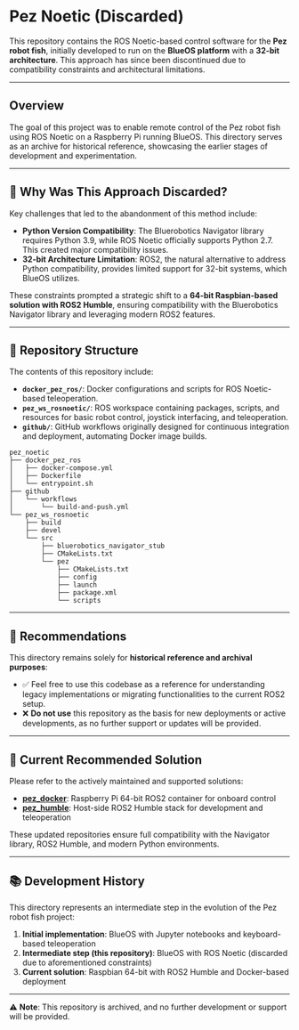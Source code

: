 # Pez Noetic (Discarded)

This repository contains the ROS Noetic-based control software for the **Pez robot fish**, initially developed to run on the **BlueOS platform** with a **32-bit architecture**. This approach has since been discontinued due to compatibility constraints and architectural limitations.

---

## Overview

The goal of this project was to enable remote control of the Pez robot fish using ROS Noetic on a Raspberry Pi running BlueOS. This directory serves as an archive for historical reference, showcasing the earlier stages of development and experimentation.

---

## 🚨 **Why Was This Approach Discarded?**

Key challenges that led to the abandonment of this method include:

* **Python Version Compatibility**: The Bluerobotics Navigator library requires Python 3.9, while ROS Noetic officially supports Python 2.7. This created major compatibility issues.
* **32-bit Architecture Limitation**: ROS2, the natural alternative to address Python compatibility, provides limited support for 32-bit systems, which BlueOS utilizes.

These constraints prompted a strategic shift to a **64-bit Raspbian-based solution with ROS2 Humble**, ensuring compatibility with the Bluerobotics Navigator library and leveraging modern ROS2 features.

---

## 📁 **Repository Structure**

The contents of this repository include:

* **`docker_pez_ros/`**: Docker configurations and scripts for ROS Noetic-based teleoperation.
* **`pez_ws_rosnoetic/`**: ROS workspace containing packages, scripts, and resources for basic robot control, joystick interfacing, and teleoperation.
* **`github/`**: GitHub workflows originally designed for continuous integration and deployment, automating Docker image builds.

```
pez_noetic
├── docker_pez_ros
│   ├── docker-compose.yml
│   ├── Dockerfile
│   └── entrypoint.sh
├── github
│   └── workflows
│       └── build-and-push.yml
└── pez_ws_rosnoetic
    ├── build
    ├── devel
    └── src
        ├── bluerobotics_navigator_stub
        ├── CMakeLists.txt
        └── pez
            ├── CMakeLists.txt
            ├── config
            ├── launch
            ├── package.xml
            └── scripts
```

---

## 📌 **Recommendations**

This directory remains solely for **historical reference and archival purposes**:

* ✅ Feel free to use this codebase as a reference for understanding legacy implementations or migrating functionalities to the current ROS2 setup.
* ❌ **Do not use** this repository as the basis for new deployments or active developments, as no further support or updates will be provided.

---

## 🚀 **Current Recommended Solution**

Please refer to the actively maintained and supported solutions:

* [**pez\_docker**](../pez_docker/pez/README.md): Raspberry Pi 64-bit ROS2 container for onboard control
* [**pez\_humble**](../pez_humble/README.md): Host-side ROS2 Humble stack for development and teleoperation

These updated repositories ensure full compatibility with the Navigator library, ROS2 Humble, and modern Python environments.

---

## 📚 **Development History**

This directory represents an intermediate step in the evolution of the Pez robot fish project:

1. **Initial implementation**: BlueOS with Jupyter notebooks and keyboard-based teleoperation
2. **Intermediate step (this repository)**: BlueOS with ROS Noetic (discarded due to aforementioned constraints)
3. **Current solution**: Raspbian 64-bit with ROS2 Humble and Docker-based deployment

---

⚠️ **Note**: This repository is archived, and no further development or support will be provided.
